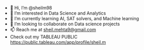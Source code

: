 - 👋 Hi, I’m @sheilm98
- 👀 I’m interested in Data Science and Analytics
- 🌱 I’m currently learning AI, SAT solvers, and Machine learning
- 💞️ I’m looking to collaborate on Data science projects
- 📫 Reach me at sheil.mehta9@gmail.com
- Check out my TABLEAU PUBLIC https://public.tableau.com/app/profile/sheil.m

<!---
sheilm98/sheilm98 is a ✨ special ✨ repository because its `README.md` (this file) appears on your GitHub profile.
You can click the Preview link to take a look at your changes.
--->
